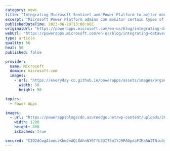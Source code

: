 ```yaml
---
category: news
title: "Integrating Microsoft Sentinel and Power Platform to better monitor and protect your low-code solutions"
excerpt: "Microsoft Power Platform admins can monitor certain types of security vulnerabilities using the static analysis tools and reports provided in the platform. Having an early and more holistic threat detection and the ability to apply preventative guardrails is crucial to enable frictionless productivity"
publishedDateTime: 2023-06-20T13:00:00Z
originalUrl: "https://powerapps.microsoft.com/en-us/blog/integrating-dataverse-microsoft-sentinel-and-power-platform-to-enable-more-with-less/"
webUrl: "https://powerapps.microsoft.com/en-us/blog/integrating-dataverse-microsoft-sentinel-and-power-platform-to-enable-more-with-less/"
type: article
quality: 56
heat: 56
published: false

provider:
  name: Microsoft
  domain: microsoft.com
  images:
    - url: "https://everyday-cc.github.io/powerapps/assets/images/organizations/microsoft.com-50x50.jpg"
      width: 50
      height: 50

topics:
  - Power Apps

images:
  - url: "https://powerappsblogscdn.azureedge.net/wp-content/uploads/2023/06/CLO17_azure_010.jpg"
    width: 1200
    height: 800
    isCached: true

secured: "C3O2dCwgAlmeucKbm2nAQL8AhnNY0TfU33I73mIYJ9PA0pdaFIMa5W2TNiu3yOPNe7deKJluuyLtHw4PTYDSTZy5SXohBBUvx/vFDygVfT7mY8+scCgN5NA8W8EDkda8/XoFqiSoONCLT8eiuS2L+nT/JVaiA+hkFBV0XZ5iHdSTDLYlq6ZC/zxakCcqkKLaPA4m+UIEXlMYGKetnhOUXAZVBu9pfbt2lrlnqmQm2r7KCQJjpkTJvEmv9o/rVP2UpIu1RGc7YrE0uXf7sWiffid/OZLuURxlZjW1DT1QuS+8JaZWrQUzFTVpaEN2eYUeuuwLwLe+azGHfaFfcwJZBlrIzIztUQcWoQxuEDADoCA=;5ONDCEhvzjKWxi4l3ApkWA=="
---
```


